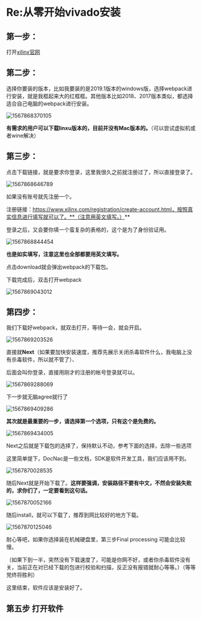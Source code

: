 # Re:从零开始vivado安装

## 第一步：
打开[xilinx官网](https://www.xilinx.com/support/download/index.html/content/xilinx/en/downloadNav/vivado-design-tools/2019-1.html)

## 第二步：

选择你要装的版本，比如我要装的是2019.1版本的windows版，选择webpack进行安装，就是我框起来大的红框框。其他版本比如2018、2017版本类似，都选择适合自己电脑的webpack进行安装。

![1567868370105](Re从零开始vivado安装.assets\1567868370105.png)

**有需求的用户可以下载linxu版本的，目前并没有Mac版本的。**（可以尝试虚拟机或者wine解决）

## 第三步：

点击下载链接，就是要求你登录，这里我很久之前就注册过了，所以直接登录了。

![1567868646789](Re从零开始vivado安装.assets\1567868646789.png)

如果没有账号就先注册一个。

注册链接：https://www.xilinx.com/registration/create-account.html，按照真实信息进行填写就可以了。**（注意用英文填写。）**

登录之后，又会要你填一个蛮复杂的表格的，这个是为了身份验证用。

![1567868844454](Re从零开始vivado安装.assets\1567868844454.png)



**也是如实填写，注意这里也全部都要用英文填写。**

点击download就会弹出webpack的下载包。

下载完成后，双击打开webpack

![1567869043012](Re从零开始vivado安装.assets\1567869043012.png)

##	第四步：

我们下载好webpack，就双击打开，等待一会，就会开启。

![1567869203526](Re从零开始vivado安装.assets\1567869203526.png)

直接就**Next**（如果要加快安装速度，推荐先展示关闭杀毒软件什么，我电脑上没有杀毒软件，所以就不管了）、

后面会叫你登录，直接用刚才的注册的帐号登录就可以。

![1567869288069](Re从零开始vivado安装.assets\1567869288069.png)

下一步就无脑agree就行了

![1567869409286](Re从零开始vivado安装.assets\1567869409286.png)

**其次就是最重要的一步，请选择第一个选项，只有这个是免费的。**

![1567869434005](Re从零开始vivado安装.assets\1567869434005.png)

Next之后就是下载包的选择了，保持默认不动，参考下面的选择，去除一些选项

这里简单提下，DocNac是一些文档，SDK是软件开发工具，我们应该用不到。

![1567870028535](Re从零开始vivado安装.assets\1567870028535.png)

随后Next就是开始下载了。**这样要强调，安装路径不要有中文，不然会安装失败的，求你们了，一定要看到这句话。**

![1567870052166](Re从零开始vivado安装.assets\1567870052166.png)

随后install，就可以下载了，推荐到网比较好的地方下载。

![1567870125046](Re从零开始vivado安装.assets\1567870125046.png)

耐心等吧，如果你选择装在机械硬盘里，第三步Final processing 可能会比较慢。

（如果下到一半，突然没有下载速度了，可能是你网不好，或者你杀毒软件没有关，当前正在对已经下载的包进行校验和扫描，反正没有报错就耐心等等。）（等等党终将胜利）

这里结束，软件应该是安装好了。

## 第五步 打开软件

